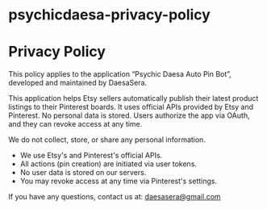 # psychicdaesa-privacy-policy
# Privacy Policy

This policy applies to the application “Psychic Daesa Auto Pin Bot”, developed and maintained by DaesaSera.

This application helps Etsy sellers automatically publish their latest product listings to their Pinterest boards. It uses official APIs provided by Etsy and Pinterest. No personal data is stored. Users authorize the app via OAuth, and they can revoke access at any time.

We do not collect, store, or share any personal information.

- We use Etsy's and Pinterest's official APIs.
- All actions (pin creation) are initiated via user tokens.
- No user data is stored on our servers.
- You may revoke access at any time via Pinterest's settings.

If you have any questions, contact us at: daesasera@gmail.com
